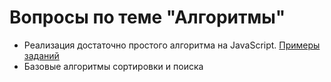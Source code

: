 # Вопросы по теме "Алгоритмы"
- Реализация достаточно простого алгоритма на JavaScript. [Примеры заданий](https://www.codewars.com/kata/search/javascript?q=&r[]=-7&tags=Algorithms&beta=false)
- Базовые алгоритмы сортировки и поиска
